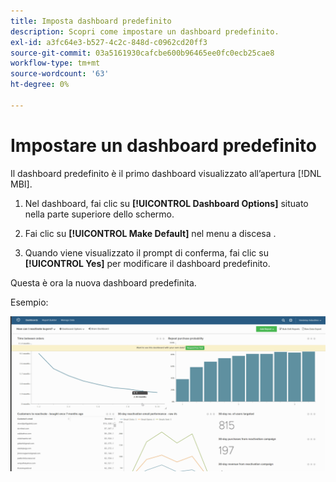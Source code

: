 ```yaml
---
title: Imposta dashboard predefinito
description: Scopri come impostare un dashboard predefinito.
exl-id: a3fc64e3-b527-4c2c-848d-c0962cd20ff3
source-git-commit: 03a5161930cafcbe600b96465ee0fc0ecb25cae8
workflow-type: tm+mt
source-wordcount: '63'
ht-degree: 0%

---
```


# Impostare un dashboard predefinito

Il dashboard predefinito è il primo dashboard visualizzato all’apertura [!DNL MBI].

1. Nel dashboard, fai clic su **[!UICONTROL Dashboard Options]** situato nella parte superiore dello schermo.

1. Fai clic su **[!UICONTROL Make Default]** nel menu a discesa .

1. Quando viene visualizzato il prompt di conferma, fai clic su **[!UICONTROL Yes]** per modificare il dashboard predefinito.

Questa è ora la nuova dashboard predefinita.

Esempio:

![dashboard predefinito](../../assets/default_dashboard.gif)
